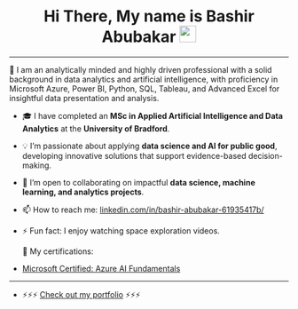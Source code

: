 <div id="header" align="center">
  
</div>

<h1 align="center">
  Hi There, My name is Bashir Abubakar
  <img src="https://media.giphy.com/media/hvRJCLFzcasrR4ia7z/giphy.gif" width="30px"/>
</h1>

---
🔭 I am an analytically minded and highly driven professional with a solid background in data analytics and artificial intelligence, with proficiency in Microsoft Azure, Power BI, Python, SQL, Tableau, and Advanced Excel for insightful data presentation and analysis.

- 🎓 I have completed an **MSc in Applied Artificial Intelligence and Data Analytics** at the **University of Bradford**.  
- 💡 I’m passionate about applying **data science and AI for public good**, developing innovative solutions that support evidence-based decision-making.  
- 👯 I’m open to collaborating on impactful **data science, machine learning, and analytics projects**.  
- 📫 How to reach me: [linkedin.com/in/bashir-abubakar-61935417b/](https://linkedin.com/in/bashir-abubakar-61935417b/)  
- ⚡ Fun fact: I enjoy watching space exploration videos.  


  📝 My certifications:
-  [Microsoft Certified: Azure AI Fundamentals](https://learn.microsoft.com/api/credentials/share/en-us/BashirAbubakar-9547/7EBFD9D7114B419E?sharingId=3BFAE8270D3ACE88)
  ---
- ⚡⚡⚡ [Check out my portfolio](https://github.com/bashir-abubakar/Power-BI-Portfolio) ⚡⚡⚡
<!--
**bashir-abubakar/bashir-abubakar** is a ✨ _special_ ✨ repository because its `README.md` (this file) appears on your GitHub profile.

- 🔭 I’m currently working on Azure ML projects
- 🌱 I’m currently studying MSc Applied Artificial Intelligence and Data Analytics at the University of Bradford.
- 👯 I’m looking to collaborate on various data analytics projects.
- 📫 How to reach me: linkedin.com/in/bashir-abubakar-61935417b/
- ⚡ Fun fact: I enjoy watching space videos.
-->
